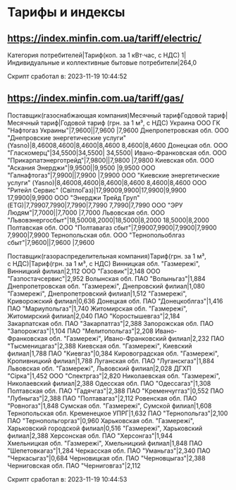 # Тарифы и индексы

## https://index.minfin.com.ua/tariff/electric/

Категория потребителей|Тариф(коп. за 1 кВт⋅час, с НДС)
1|Индивидуальные и коллективные бытовые потребители|264,0

Скрипт сработал в: 2023-11-19 10:44:52

## https://index.minfin.com.ua/tariff/gas/

Поставщик(газоснабжающая компания)Месячный тарифГодовой тариф|Месячный тариф|Годовой тариф
(грн. за 1 м³, с НДС)
Украина
ООО ГК "Нафтогаз Украины"|7,9600||7,9600
|7,9600
Днепропетровская обл.
ООО "Днепровские энергетические услуги" (Yasno)|8,46008,4600|8,4600|8,4600
8,4600|8,4600
Донецкая обл.
ООО "Гласкомерц"|34,5500|34,5500|
34,5500|
Ивано-Франковская обл.
ООО "Прикарпатэнерготрейд"|7,9800||7,9800
|7,9800
Киевская обл.
ООО "Аскания Энерджи"|9,9500||9,9500
|9,9500
ООО "Галнафтогаз"|7,9900||7,9900
|7,9900
ООО "Киевские энергетические услуги" (Yasno)|8,46008,4600|8,4600|8,4600
8,4600|8,4600
ООО "Ритейл Сервис" (СвітлоГаз)|17,99009,9900|17,9900|9,9900
17,9900|9,9900
ООО "Энерджи Трейд Груп" (ETG)|7,79907,7990|7,7990|7,7990
7,7990|7,7990
ООО "ЭРУ Людям"|7,7000||7,7000
|7,7000
Львовская обл.
ООО "Львовэнергосбыт"|18,50008,2000|18,5000|8,2000
18,5000|8,2000
Полтавская обл.
ООО "Полтавагаз сбыт"|7,99007,9900|7,9900|7,9900
7,9900|7,9900
Тернопольская обл.
ООО "Тернопольоблгаз сбыт"|7,9600||7,9600
|7,9600

Поставщик(газораспределительная компания)Тариф(грн. за 1 м³, с НДС)|Тариф(грн. за 1 м³, с НДС)
Винницкая обл.
"Газмережі", Винницкий филиал|2,112
ООО "Газовик"|2,148
ООО "Газпостачсервис"|2,952
Волынская обл.
ПАО "Волыньгаз"|1,884
Днепропетровская обл.
"Газмережі", Днепровский филиал|1,080
"Газмережі", Днепропетровский филиал|1,512
"Газмережі", Криворожский филиал|0,636
Донецкая обл.
ПАО "Донецкоблгаз"|1,416
ПАО "Мариупольгаз"|1,740
Житомирская обл.
"Газмережі", Житомирский филиал|2,040
ПАО "Коростышевгаз"|2,184
Закарпатская обл.
ПАО "Закарпатгаз"|2,388
Запорожская обл.
ПАО "Запорожгаз"|1,104
ПАО "Мелитопольгаз"|2,208
Ивано-Франковская обл.
"Газмережі", Ивано-Франковский филиал|2,232
ПАО "Тысменицагаз"|2,388
Киевская обл.
"Газмережі", Киевский филиал|1,788
ПАО "Киевгаз"|0,384
Кировоградская обл.
"Газмережі", Кропивницкий филиал|1,788
Луганская обл.
ПАО "Луганскгаз"|1,884
Львовская обл.
"Газмережі", Львовский филиал|2,028
ДГХП "Сірка"|1,452
ООО "Спектргаз"|2,820
Николаевская обл.
"Газмережі", Николаевский филиал|2,388
Одесская обл.
ПАО "Одессагаз"|1,308
Полтавская обл.
ПАО "Гадячгаз"|2,388
ПАО "Кременчуггаз"|0,552
ПАО "Лубныгаз"|2,388
ПАО "Полтавагаз"|2,112
Ровенская обл.
ПАО "Ровногаз"|1,848
Сумская обл.
"Газмережі", Сумской филиал|1,608
Тернопольская обл.
Кременецкое УПРГ|1,632
ПАО "Тернопольгаз"|2,100
ПАО "Тернопольгоргаз"|0,960
Харьковская обл.
"Газмережі", Харьковский городской филиал|0,516
"Газмережі", Харьковский филиал|2,388
Херсонская обл.
ПАО "Херсонгаз"|1,944
Хмельницкая обл.
"Газмережі", Хмельницкий филиал|1,848
ПАО "Шепетовкагаз"|1,284
Черкасская обл.
ПАО "Уманьгаз"|2,340
ПАО "Черкасыгаз"|0,684
Черновицкая обл.
ПАО "Черновцыгаз"|2,388
Черниговская обл.
ПАО "Черниговгаз"|2,112

Скрипт сработал в: 2023-11-19 10:44:53

